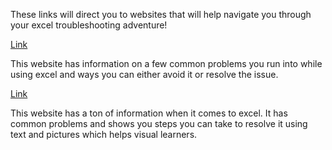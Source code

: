 These links will direct you to websites that will help navigate you through your excel troubleshooting adventure!

 [Link](https://spreadsheeto.com/excel-not-responding/) 

This website has information on a few common problems you run into while using excel and ways you can either avoid it or resolve the issue.

[Link](https://jkp-ads.com/articles/troubleshooting-excel.asp)

This website has a ton of information when it comes to excel. It has common problems and shows you steps you can take to resolve it
using text and pictures which helps visual learners.
